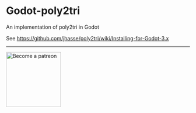 # Godot-poly2tri
An implementation of poly2tri in Godot

See https://github.com/jhasse/poly2tri/wiki/Installing-for-Godot-3.x


----
<a class="imgpatreon" href="https://www.patreon.com/emmanuelmess" target="_blank">
<img alt="Become a patreon" src="https://user-images.githubusercontent.com/10991116/56376378-07065400-61de-11e9-9583-8ff2148aa41c.png" width=150px></a>
